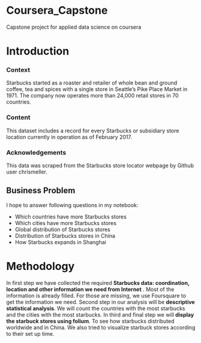 # Coursera_Capstone
Capstone project for applied data science on coursera
# Introduction
### Context
Starbucks started as a roaster and retailer of whole bean and ground coffee, tea and spices with a single store in Seattle’s Pike Place Market in 1971. The company now operates more than 24,000 retail stores in 70 countries.

### Content
This dataset includes a record for every Starbucks or subsidiary store location currently in operation as of February 2017.

### Acknowledgements
This data was scraped from the Starbucks store locator webpage by Github user chrismeller.
## Business Problem
I hope to answer following questions in my notebook:

* Which countries have more Starbucks stores
* Which cities have more Starbucks stores
* Global distribution of Starbucks stores
* Distribution of Starbucks stores in China
* How Starbucks expands in Shanghai

# Methodology
In first step we have collected the required **Starbucks data: coordination, location and other information we need from Internet** . Most of the information is already filled. For those are missing, we use Foursquare to get the information we need.
Second step in our analysis will be **descriptive statistical analysis**. We will 
count the countries with the most starbucks and the cities with the most starbucks.
In third and final step we will **display the starbuck stores using folium**. To see how starbucks distributed worldwide and in China. We also tried to visualize starbuck stores according to their set up time.
